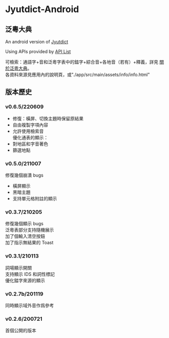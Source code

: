 # Jyutdict-Android  
## 泛粵大典   
An android version of [Jyutdict](https://www.jyutdict.org)  
  
Using APIs provided by [API List](https://www.jyutdict.org/api/)  
  
可檢索：通語字+音和泛粵字表中的錔字+綜合音+各地音（若有）+釋義，詳見 [關於泛粵大典](https://www.jyutdict.org/about)。  
各資料來源見應用內的說明頁，或"./app/src/main/assets/info/info.html"  
  
## 版本歷史 ##  
### v0.6.5/220609  
+ 修復：橫屏、切換主題時保留原結果  
+ 自由複製字項內容  
+ 允許使用檢索音  
優化通表的顯示：  
+ 對地區和字音著色  
+ 篩選地點  
  
### v0.5.0/211007  
修復幾個崩潰 bugs  
+ 橫屏顯示  
+ 黑暗主題  
+ 支持單元格附註的顯示  
  
### v0.3.7/210205  
修復幾個顯示 bugs  
泛粵表部分支持隨機展示  
加了個輸入清空按鈕  
加了指示無結果的 Toast  
  
### v0.3.1/210113  
詞場顯示開關  
支持顯示 IDS 和詞性標記  
優化錔字來源的顯示  
  
### v0.2.7b/201119  
同時顯示域外音作爲參考  
  
### v0.2.6/200721  
首個公開的版本  